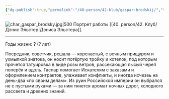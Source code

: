 ```yaml
---
{"dg-publish":true,"permalink":"/40-person/42-klub/gaspar-brodskij/","tags":["личность/клуб"]}
---
```


![char_gaspar_brodsky.jpg|500](/img/user/90.%20files/char_gaspar_brodsky.jpg)
Портрет работы [[40. person/42. Клуб/Дэнис Эльстер\|Дэниса Эльстера]].
***
Годы жизни: **?** (? лет)

Посредник, советчик, решала — коренастый, с вечным прищуром и ухмылкой знатока, он носит потёртую тройку и котелок, под которым прячется татуировка в виде розы ветров, рассекающая лысый череп поперёк и вдоль. 
Гаспар помогает Искателям с заказами и оформлением контрактов, улаживает конфликты, и иногда исчезеь на день-два «по своим делам».  Из руин Российской империи он выбрался не с пустыми руками — за ним тянется аромат ночных дорог, холодного рассвета и древних знаний.
